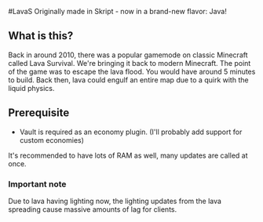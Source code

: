 #LavaS
Originally made in Skript - now in a brand-new flavor: Java!

## What is this?

Back in around 2010, there was a popular gamemode on classic Minecraft called Lava Survival.
We're bringing it back to modern Minecraft.
The point of the game was to escape the lava flood. You would have around 5 minutes to build.
Back then, lava could engulf an entire map due to a quirk with the liquid physics.

## Prerequisite

- Vault is required as an economy plugin. (I'll probably add support for custom economies)

It's recommended to have lots of RAM as well, many updates are called at once.

### Important note
Due to lava having lighting now, the lighting updates from the lava spreading cause massive amounts of lag for clients.
